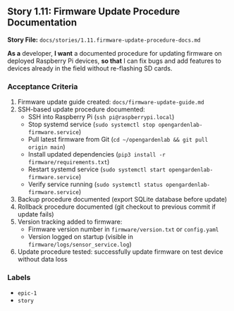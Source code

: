 ## Story 1.11: Firmware Update Procedure Documentation

**Story File:** `docs/stories/1.11.firmware-update-procedure-docs.md`

**As a** developer,
**I want** a documented procedure for updating firmware on deployed Raspberry Pi devices,
**so that** I can fix bugs and add features to devices already in the field without re-flashing SD cards.

### Acceptance Criteria
1. Firmware update guide created: `docs/firmware-update-guide.md`
2. SSH-based update procedure documented:
   - SSH into Raspberry Pi (`ssh pi@raspberrypi.local`)
   - Stop systemd service (`sudo systemctl stop opengardenlab-firmware.service`)
   - Pull latest firmware from Git (`cd ~/opengardenlab && git pull origin main`)
   - Install updated dependencies (`pip3 install -r firmware/requirements.txt`)
   - Restart systemd service (`sudo systemctl start opengardenlab-firmware.service`)
   - Verify service running (`sudo systemctl status opengardenlab-firmware.service`)
3. Backup procedure documented (export SQLite database before update)
4. Rollback procedure documented (git checkout to previous commit if update fails)
5. Version tracking added to firmware:
   - Firmware version number in `firmware/version.txt` or `config.yaml`
   - Version logged on startup (visible in `firmware/logs/sensor_service.log`)
6. Update procedure tested: successfully update firmware on test device without data loss

### Labels
- `epic-1`
- `story`
